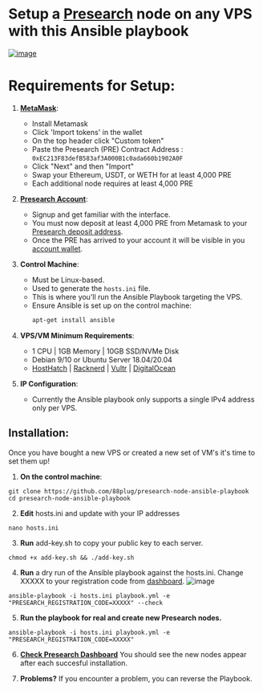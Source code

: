 # Setup a [Presearch](https://presearch.com/signup?rid=4613404) node on any VPS with this Ansible playbook
[![image](https://github.com/88plug/presearch-node-ansible-playbook/assets/19512127/1ff18269-7e08-4135-ad1d-858df85c171f)
](https://presearch.com/signup?rid=4613404) 

# Requirements for Setup:


1. **[MetaMask](https://metamask.io/)**:
   - Install Metamask
   - Click 'Import tokens' in the wallet
   - On the top header click "Custom token"
   - Paste the Presearch (PRE) Contract Address : `0xEC213F83defB583af3A000B1c0ada660b1902A0F`
   - Click "Next" and then "Import"
   - Swap your Ethereum, USDT, or WETH for at least 4,000 PRE
   - Each additional node requires at least 4,000 PRE

2. **[Presearch Account](https://presearch.com/signup?rid=4613404)**: 
   - Signup and get familiar with the interface.
   - You must now deposit at least 4,000 PRE from Metamask to your [Presearch deposit address](https://keywords.presearch.com/transfer-tokens/blockchain?rid=4613404).
   - Once the PRE has arrived to your account it will be visible in you [account wallet](https://account.presearch.com/tokens/pre-wallet?rid=4613404).

3. **Control Machine**: 
   - Must be Linux-based.
   - Used to generate the `hosts.ini` file.
   - This is where you'll run the Ansible Playbook targeting the VPS.
   - Ensure Ansible is set up on the control machine:
     ```bash
     apt-get install ansible
     ```

4. **VPS/VM Minimum Requirements**:
   - 1 CPU | 1GB Memory | 10GB SSD/NVMe Disk
   - Debian 9/10 or Ubuntu Server 18.04/20.04
   - [HostHatch](https://cloud.hosthatch.com/a/1577) |
[Racknerd](https://my.racknerd.com/aff.php?aff=9475) |
[Vultr](https://www.vultr.com/?ref=7703094) |
[DigitalOcean](https://m.do.co/c/d9874e8ceba7)

5. **IP Configuration**:
   - Currently the Ansible playbook only supports a single IPv4 address only per VPS.



## Installation:

Once you have bought a new VPS or created a new set of VM's it's time to set them up! 

1.  **On the control machine**:

```
git clone https://github.com/88plug/presearch-node-ansible-playbook
cd presearch-node-ansible-playbook
```

2. **Edit** hosts.ini and update with your IP addresses
```
nano hosts.ini
```

3. **Run** add-key.sh to copy your public key to each server.
```
chmod +x add-key.sh && ./add-key.sh
```

4. **Run** a dry run of the Ansible playbook against the hosts.ini. Change XXXXX to your registration code from [dashboard](https://nodes.presearch.com/dashboard?rid=4613404). 
![image](https://github.com/88plug/presearch-node-ansible-playbook/assets/19512127/63b853a7-aa42-4347-96cb-fb26ac299aae)

```
ansible-playbook -i hosts.ini playbook.yml -e "PRESEARCH_REGISTRATION_CODE=XXXXX" --check
```

5. **Run the playbook for real and create new Presearch nodes.**
```
ansible-playbook -i hosts.ini playbook.yml -e "PRESEARCH_REGISTRATION_CODE=XXXXX"
```

6. **[Check Presearch Dashboard](https://nodes.presearch.com/dashboard?rid=4613404)** You should see the new nodes appear after each succesful installation.

7. **Problems?** If you encounter a problem, you can reverse the Playbook.
